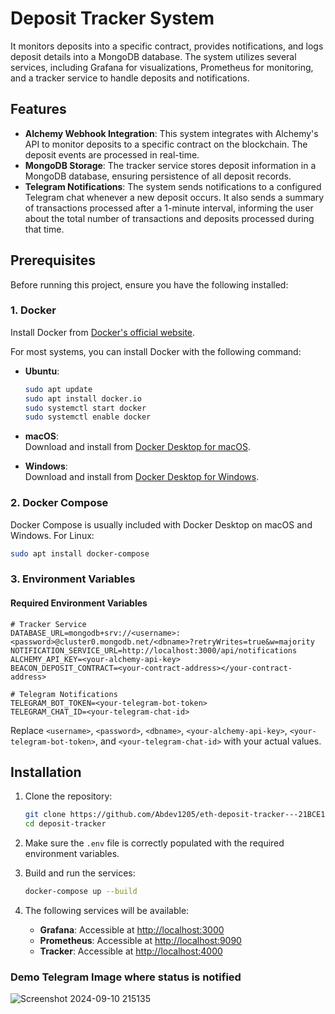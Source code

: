 # Deposit Tracker System

It monitors deposits into a specific contract, provides notifications, and logs deposit details into a MongoDB database. The system utilizes several services, including Grafana for visualizations, Prometheus for monitoring, and a tracker service to handle deposits and notifications.

## Features

- **Alchemy Webhook Integration**: This system integrates with Alchemy's API to monitor deposits to a specific contract on the blockchain. The deposit events are processed in real-time.
- **MongoDB Storage**: The tracker service stores deposit information in a MongoDB database, ensuring persistence of all deposit records.
- **Telegram Notifications**: The system sends notifications to a configured Telegram chat whenever a new deposit occurs. It also sends a summary of transactions processed after a 1-minute interval, informing the user about the total number of transactions and deposits processed during that time.

## Prerequisites

Before running this project, ensure you have the following installed:

### 1. Docker

Install Docker from [Docker's official website](https://docs.docker.com/get-docker/).

For most systems, you can install Docker with the following command:

- **Ubuntu**:

  ```bash
  sudo apt update
  sudo apt install docker.io
  sudo systemctl start docker
  sudo systemctl enable docker
  ```

- **macOS**:  
  Download and install from [Docker Desktop for macOS](https://docs.docker.com/desktop/install/mac-install/).

- **Windows**:  
  Download and install from [Docker Desktop for Windows](https://docs.docker.com/desktop/install/windows-install/).

### 2. Docker Compose

Docker Compose is usually included with Docker Desktop on macOS and Windows. For Linux:

```bash
sudo apt install docker-compose
```

### 3. Environment Variables

#### Required Environment Variables

```env
# Tracker Service
DATABASE_URL=mongodb+srv://<username>:<password>@cluster0.mongodb.net/<dbname>?retryWrites=true&w=majority
NOTIFICATION_SERVICE_URL=http://localhost:3000/api/notifications
ALCHEMY_API_KEY=<your-alchemy-api-key>
BEACON_DEPOSIT_CONTRACT=<your-contract-address></your-contract-address>

# Telegram Notifications
TELEGRAM_BOT_TOKEN=<your-telegram-bot-token>
TELEGRAM_CHAT_ID=<your-telegram-chat-id>
```

Replace `<username>`, `<password>`, `<dbname>`, `<your-alchemy-api-key>`, `<your-telegram-bot-token>`, and `<your-telegram-chat-id>` with your actual values.

## Installation

1. Clone the repository:

   ```bash
   git clone https://github.com/Abdev1205/eth-deposit-tracker---21BCE11045.git
   cd deposit-tracker
   ```

2. Make sure the `.env` file is correctly populated with the required environment variables.

3. Build and run the services:

   ```bash
   docker-compose up --build
   ```

4. The following services will be available:
   - **Grafana**: Accessible at [http://localhost:3000](http://localhost:3000)
   - **Prometheus**: Accessible at [http://localhost:9090](http://localhost:9090)
   - **Tracker**: Accessible at [http://localhost:4000](http://localhost:4000)

### Demo Telegram Image where status is notified


![Screenshot 2024-09-10 215135](https://github.com/user-attachments/assets/3c739756-f163-4f1c-abdc-34cddaba9995)


